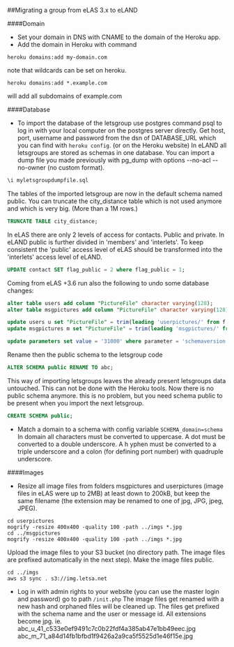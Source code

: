 ##Migrating a group from eLAS 3.x to eLAND

####Domain

* Set your domain in DNS with CNAME to the domain of the Heroku app.
* Add the domain in Heroku with command
```shell
heroku domains:add my-domain.com
```
note that wildcards can be set on heroku.  
```shell
heroku domains:add *.example.com
```
will add all subdomains of example.com

####Database

* To import the database of the letsgroup use postgres command psql to log in with your local computer on the postgres server directly. Get host, port, username and password from the dsn of DATABASE_URL which you can find with `heroku config`. (or on the Heroku website)
In eLAND all letsgroups are stored as schemas in one database.
You can import a dump file you made previously with pg_dump with options --no-acl --no-owner (no custom format).
```sql
\i myletsgroupdumpfile.sql
```
The tables of the imported letsgroup are now in the default schema named public.
You can truncate the city_distance table which is not used anymore and which is very big. (More than a 1M rows.)
```sql
TRUNCATE TABLE city_distance;
```
In eLAS there are only 2 levels of access for contacts. Public and private. In eLAND public is further divided in 'members' and 'interlets'. To keep consistent the 'public' access level of eLAS should be transformed into the 'interlets' access level of eLAND.
```sql
UPDATE contact SET flag_public = 2 where flag_public = 1;
```

Coming from eLAS +3.6 run also the following to undo some database changes:

```sql
alter table users add column "PictureFile" character varying(128);
alter table msgpictures add column "PictureFile" character varying(128);

update users u set "PictureFile" = trim(leading 'userpictures/' from f.path) from files f where f.fileid = u.pictureid;
update msgpictures m set "PictureFile" = trim(leading 'msgpictures/' from f.path) from files f where f.fileid = m.pictureid;

update parameters set value = '31000' where parameter = 'schemaversion';
```

Rename then the public schema to the letsgroup code
```sql
ALTER SCHEMA public RENAME TO abc;
```
This way of importing letsgroups leaves the already present letsgroups data untouched. This can not be done with the Heroku tools.
Now there is no public schema anymore. this is no problem, but you need schema public to be present when you import the next letsgroup.
```sql
CREATE SCHEMA public;
```

* Match a domain to a schema with config variable `SCHEMA_domain=schema`
In domain all characters must be converted to uppercase. A dot must be converted to a double underscore. A h
yphen must be converted to a triple underscore and a colon (for defining port number) with quadruple underscore.


####Images

* Resize all image files from folders msgpictures and userpictures (image files in eLAS were up to 2MB) at least down to 200kB, but keep the same filename (the extension may be renamed to one of jpg, JPG, jpeg, JPEG).

```
cd userpictures
mogrify -resize 400x400 -quality 100 -path ../imgs *.jpg
cd ../msgpictures
mogrify -resize 400x400 -quality 100 -path ../imgs *.jpg
```

Upload the image files to your S3 bucket (no directory path. The image files are prefixed automatically in the next step).
Make the image files public.

```
cd ../imgs
aws s3 sync . s3://img.letsa.net
```

* Log in with admin rights to your website (you can use the master login and password) go to path `/init.php` The image files get renamed with a new hash and orphaned files will be cleaned up.
The files get prefixed with the schema name and the user or message id. All extensions become jpg.
ie.
    abc_u_41_c533e0ef9491c7c0b22fdf4a385ab47e1bb49eec.jpg
    abc_m_71_a84d14fb1bfbd1f9426a2a9ca5f5525d1e46f15e.jpg
